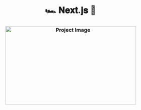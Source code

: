 <h1  align="center" > 🏎️ 𝐍𝐞𝐱𝐭.𝐣𝐬  💨</h1> 

<h3  align="center" >

<picture>
   <source srcset="https://github.com/user-attachments/assets/aff002ce-c230-4819-93ea-476969273fbd" media="(prefers-color-scheme: dark)">
   <source srcset="https://github.com/user-attachments/assets/e1793d18-dc45-4fc5-8315-679cee976d80" media="(prefers-color-scheme: light)">
   <img src="https://github.com/user-attachments/assets/e1793d18-dc45-4fc5-8315-679cee976d80" width="415px" height="250px" alt="Project Image">
</picture>

</h3>